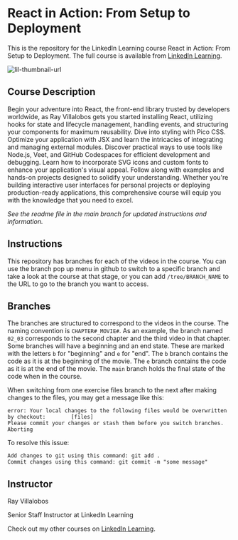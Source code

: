 # React in Action: From Setup to Deployment
This is the repository for the LinkedIn Learning course React in Action: From Setup to Deployment. The full course is available from [LinkedIn Learning][lil-course-url].

![lil-thumbnail-url]

## Course Description

Begin your adventure into React, the front-end library trusted by developers worldwide, as Ray Villalobos gets you started installing React, utilizing hooks for state and lifecycle management, handling events, and structuring your components for maximum reusability. Dive into styling with Pico CSS. Optimize your application with JSX and learn the intricacies of integrating and managing external modules. Discover practical ways to use tools like Node.js, Veet, and GitHub Codespaces for efficient development and debugging. Learn how to incorporate SVG icons and custom fonts to enhance your application's visual appeal. Follow along with examples and hands-on projects designed to solidify your understanding. Whether you're building interactive user interfaces for personal projects or deploying production-ready applications, this comprehensive course will equip you with the knowledge that you need to excel.

_See the readme file in the main branch for updated instructions and information._
## Instructions
This repository has branches for each of the videos in the course. You can use the branch pop up menu in github to switch to a specific branch and take a look at the course at that stage, or you can add `/tree/BRANCH_NAME` to the URL to go to the branch you want to access.

## Branches
The branches are structured to correspond to the videos in the course. The naming convention is `CHAPTER#_MOVIE#`. As an example, the branch named `02_03` corresponds to the second chapter and the third video in that chapter. 
Some branches will have a beginning and an end state. These are marked with the letters `b` for "beginning" and `e` for "end". The `b` branch contains the code as it is at the beginning of the movie. The `e` branch contains the code as it is at the end of the movie. The `main` branch holds the final state of the code when in the course.

When switching from one exercise files branch to the next after making changes to the files, you may get a message like this:

    error: Your local changes to the following files would be overwritten by checkout:        [files]
    Please commit your changes or stash them before you switch branches.
    Aborting

To resolve this issue:
	
    Add changes to git using this command: git add .
	Commit changes using this command: git commit -m "some message"

 ## Instructor

Ray Villalobos

Senior Staff Instructor at LinkedIn Learning


                            

Check out my other courses on [LinkedIn Learning](https://www.linkedin.com/learning/instructors/ray-villalobos?u=104).


[0]: # (Replace these placeholder URLs with actual course URLs)

[lil-course-url]: https://www.linkedin.com/learning/react-in-action-from-setup-to-deployment
[lil-thumbnail-url]: https://media.licdn.com/dms/image/v2/D4D0DAQGk2pMffcNHPQ/learning-public-crop_675_1200/learning-public-crop_675_1200/0/1737679661999?e=2147483647&v=beta&t=UsLEx5QnLozafkQhp7OGusw5GtJUV4FvG3wk_y69Lig

